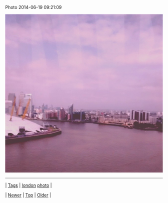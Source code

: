 <!--
title: Photo 2014-06-19 09
date: 2020-06-28T15:27:00.330Z
tags: london, photo
-->


Photo 2014-06-19 09:21:09

![](89246567339-0.jpg)

<!--BOTTOM-POST-NAVIGATION-->
---

| [Tags](tags.md) | [london](tag-london.md) [photo](tag-photo.md) |

| [Newer](89246437264.md) | [Top](index.md) | [Older](89250622019.md) |